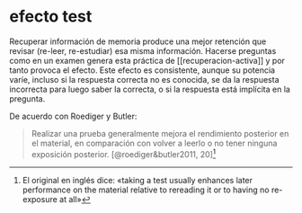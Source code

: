 # efecto test
Recuperar información de memoria produce una mejor retención que revisar (re-leer, re-estudiar) esa misma información. Hacerse preguntas como en un examen genera esta práctica de [[recuperacion-activa]] y por tanto provoca el efecto. Este efecto es consistente, aunque su potencia varíe, incluso si la respuesta correcta no es conocida, se da la respuesta incorrecta para luego saber la correcta, o si la respuesta está implícita en la pregunta.

De acuerdo con Roediger y Butler:

>Realizar una prueba generalmente mejora el rendimiento posterior en el material, en comparación con volver a leerlo o no tener ninguna exposición posterior. [@roediger&butler2011, 20][^roediger&butler]

[^roediger&butler]: El original en inglés dice: «taking a test usually enhances later performance on the material relative to rereading it or to having no re-exposure at all»